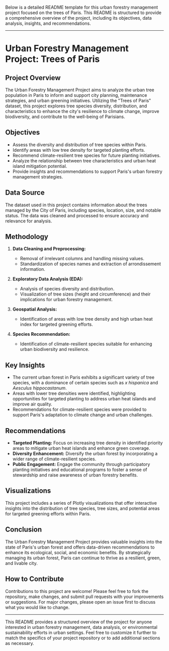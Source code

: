 Below is a detailed README template for this urban forestry management project focused on the trees of Paris. This README is structured to provide a comprehensive overview of the project, including its objectives, data analysis, insights, and recommendations.

---

# Urban Forestry Management Project: Trees of Paris

## Project Overview

The Urban Forestry Management Project aims to analyze the urban tree population in Paris to inform and support city planning, maintenance strategies, and urban greening initiatives. Utilizing the "Trees of Paris" dataset, this project explores tree species diversity, distribution, and characteristics to enhance the city's resilience to climate change, improve biodiversity, and contribute to the well-being of Parisians.

## Objectives

- Assess the diversity and distribution of tree species within Paris.
- Identify areas with low tree density for targeted planting efforts.
- Recommend climate-resilient tree species for future planting initiatives.
- Analyze the relationship between tree characteristics and urban heat island mitigation potential.
- Provide insights and recommendations to support Paris's urban forestry management strategies.

## Data Source

The dataset used in this project contains information about the trees managed by the City of Paris, including species, location, size, and notable status. The data was cleaned and processed to ensure accuracy and relevance for analysis.

## Methodology

1. **Data Cleaning and Preprocessing:**
   - Removal of irrelevant columns and handling missing values.
   - Standardization of species names and extraction of arrondissement information.

2. **Exploratory Data Analysis (EDA):**
   - Analysis of species diversity and distribution.
   - Visualization of tree sizes (height and circumference) and their implications for urban forestry management.

3. **Geospatial Analysis:**
   - Identification of areas with low tree density and high urban heat index for targeted greening efforts.

4. **Species Recommendation:**
   - Identification of climate-resilient species suitable for enhancing urban biodiversity and resilience.

## Key Insights

- The current urban forest in Paris exhibits a significant variety of tree species, with a dominance of certain species such as *x hispanica* and *Aesculus hippocastanum*.
- Areas with lower tree densities were identified, highlighting opportunities for targeted planting to address urban heat islands and improve air quality.
- Recommendations for climate-resilient species were provided to support Paris's adaptation to climate change and urban challenges.

## Recommendations

- **Targeted Planting:** Focus on increasing tree density in identified priority areas to mitigate urban heat islands and enhance green coverage.
- **Diversity Enhancement:** Diversify the urban forest by incorporating a wider range of climate-resilient species.
- **Public Engagement:** Engage the community through participatory planting initiatives and educational programs to foster a sense of stewardship and raise awareness of urban forestry benefits.

## Visualizations

This project includes a series of Plotly visualizations that offer interactive insights into the distribution of tree species, tree sizes, and potential areas for targeted greening efforts within Paris.

## Conclusion

The Urban Forestry Management Project provides valuable insights into the state of Paris's urban forest and offers data-driven recommendations to enhance its ecological, social, and economic benefits. By strategically managing its urban forest, Paris can continue to thrive as a resilient, green, and livable city.

## How to Contribute

Contributions to this project are welcome! Please feel free to fork the repository, make changes, and submit pull requests with your improvements or suggestions. For major changes, please open an issue first to discuss what you would like to change.

---

This README provides a structured overview of the project for anyone interested in urban forestry management, data analysis, or environmental sustainability efforts in urban settings. Feel free to customize it further to match the specifics of your project repository or to add additional sections as necessary.
